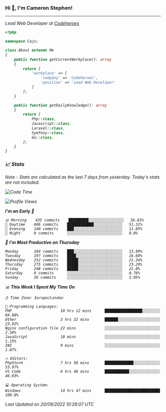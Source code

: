 ### Hi 👋, I'm Cameron Stephen!
<hr>
<p><em>Lead Web Developer at <a href="https://codeheroes.co.uk">Codeheroes</a></p>


```php
<?php

namespace Cajs;

class About extends Me
{
    public function getCurrentWorkplace(): array
    {
        return [
            'workplace' => [
                'company' => 'Codeheroes',
                'position' => 'Lead Web Developer'
            ]
        ];
    }

    public function getDailyKnowledge(): array
    {
        return [
            Php::class,
            Javascript::class,
            Laravel::class,
            Symfony::class,
            Go::class,
        ];
    }
}
```

### 📈 Stats
<p><em>Note - Stats are calculated as the last 7 days from yesterday. Today's stats are not included.</em></p>


<!--START_SECTION:waka-->
![Code Time](http://img.shields.io/badge/Code%20Time-3%2C125%20hrs%2015%20mins-blue)

![Profile Views](http://img.shields.io/badge/Profile%20Views-0-blue)

**I'm an Early 🐤** 

```text
🌞 Morning    435 commits    █████████░░░░░░░░░░░░░░░░   36.83% 
🌆 Daytime    606 commits    ████████████░░░░░░░░░░░░░   51.31% 
🌃 Evening    140 commits    ███░░░░░░░░░░░░░░░░░░░░░░   11.85% 
🌙 Night      0 commits      ░░░░░░░░░░░░░░░░░░░░░░░░░   0.0%

```
📅 **I'm Most Productive on Thursday** 

```text
Monday       164 commits    ███░░░░░░░░░░░░░░░░░░░░░░   13.89% 
Tuesday      197 commits    ████░░░░░░░░░░░░░░░░░░░░░   16.68% 
Wednesday    252 commits    █████░░░░░░░░░░░░░░░░░░░░   21.34% 
Thursday     275 commits    █████░░░░░░░░░░░░░░░░░░░░   23.29% 
Friday       248 commits    █████░░░░░░░░░░░░░░░░░░░░   21.0% 
Saturday     9 commits      ░░░░░░░░░░░░░░░░░░░░░░░░░   0.76% 
Sunday       36 commits     ░░░░░░░░░░░░░░░░░░░░░░░░░   3.05%

```


📊 **This Week I Spent My Time On** 

```text
⌚︎ Time Zone: Europe/London

💬 Programming Languages: 
PHP                      10 hrs 12 mins      █████████████████░░░░░░░░   69.08% 
Other                    3 hrs 32 mins       ██████░░░░░░░░░░░░░░░░░░░   23.92% 
Nginx configuration file 22 mins             ░░░░░░░░░░░░░░░░░░░░░░░░░   2.58% 
JavaScript               10 mins             ░░░░░░░░░░░░░░░░░░░░░░░░░   1.15% 
INI                      9 mins              ░░░░░░░░░░░░░░░░░░░░░░░░░   1.07%

🔥 Editors: 
PhpStorm                 7 hrs 58 mins       █████████████░░░░░░░░░░░░   53.97% 
VS Code                  6 hrs 48 mins       ███████████░░░░░░░░░░░░░░   46.03%

💻 Operating System: 
Windows                  14 hrs 47 mins      █████████████████████████   100.0%

```


 Last Updated on 20/09/2022 10:26:07 UTC
<!--END_SECTION:waka-->
